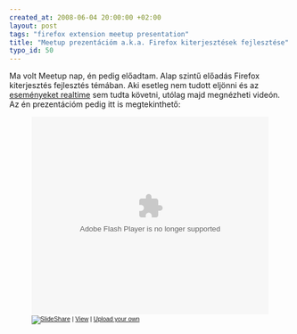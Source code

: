 ```yaml
--- 
created_at: 2008-06-04 20:00:00 +02:00
layout: post
tags: "firefox extension meetup presentation"
title: "Meetup prezentációm a.k.a. Firefox kiterjesztések fejlesztése"
typo_id: 50
---
```

Ma volt Meetup nap, én pedig előadtam. Alap szintű előadás Firefox kiterjesztés fejlesztés témában. Aki esetleg nem tudott eljönni és az [eseményeket realtime][1] sem tudta követni, utólag majd megnézheti videón. Az én prezentációm pedig itt is megtekinthető:

[1]: http://blog.meetup.hu/2008/06/03/junius-elo-kozvetitesek/

<div class="centered" style="text-align: center;">
<div style="width:425px;text-align:left;margin: 0 auto;" id="__ss_447033"><object style="margin:0px" width="425" height="355"><param name="movie" value="http://static.slideshare.net/swf/ssplayer2.swf?doc=ffextdev-1212597884546702-8"/><param name="allowFullScreen" value="true"/><param name="allowScriptAccess" value="always"/><embed src="http://static.slideshare.net/swf/ssplayer2.swf?doc=ffextdev-1212597884546702-8" type="application/x-shockwave-flash" allowscriptaccess="always" allowfullscreen="true" width="425" height="355"></embed></object><div style="font-size:11px;font-family:tahoma,arial;height:26px;padding-top:2px;"><a href="http://www.slideshare.net/?src=embed"><img src="http://static.slideshare.net/swf/logo_embd.png" style="border:0px none;margin-bottom:-5px" alt="SlideShare"/></a> | <a href="http://www.slideshare.net/LacKac/firefox-kiterjeszts-fejleszts?src=embed" title="View Firefox kiterjesztés fejlesztés on SlideShare">View</a> | <a href="http://www.slideshare.net/upload?src=embed">Upload your own</a></div></div>
</div>

